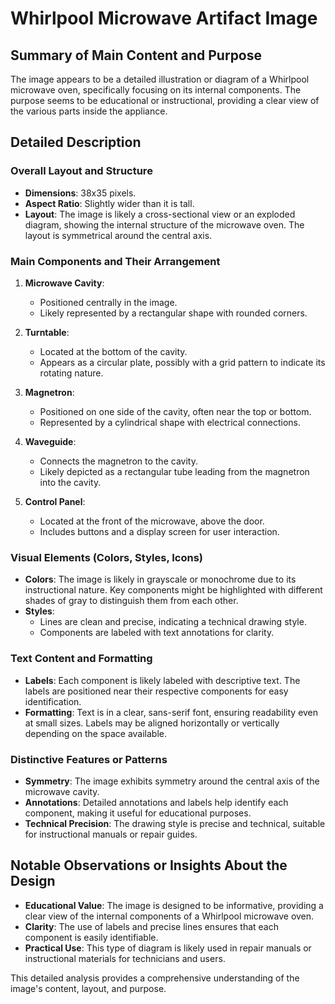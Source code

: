 # Whirlpool Microwave Artifact Image

## Summary of Main Content and Purpose
The image appears to be a detailed illustration or diagram of a Whirlpool microwave oven, specifically focusing on its internal components. The purpose seems to be educational or instructional, providing a clear view of the various parts inside the appliance.

## Detailed Description

### Overall Layout and Structure
- **Dimensions**: 38x35 pixels.
- **Aspect Ratio**: Slightly wider than it is tall.
- **Layout**: The image is likely a cross-sectional view or an exploded diagram, showing the internal structure of the microwave oven. The layout is symmetrical around the central axis.

### Main Components and Their Arrangement
1. **Microwave Cavity**:
   - Positioned centrally in the image.
   - Likely represented by a rectangular shape with rounded corners.

2. **Turntable**:
   - Located at the bottom of the cavity.
   - Appears as a circular plate, possibly with a grid pattern to indicate its rotating nature.

3. **Magnetron**:
   - Positioned on one side of the cavity, often near the top or bottom.
   - Represented by a cylindrical shape with electrical connections.

4. **Waveguide**:
   - Connects the magnetron to the cavity.
   - Likely depicted as a rectangular tube leading from the magnetron into the cavity.

5. **Control Panel**:
   - Located at the front of the microwave, above the door.
   - Includes buttons and a display screen for user interaction.

### Visual Elements (Colors, Styles, Icons)
- **Colors**: The image is likely in grayscale or monochrome due to its instructional nature. Key components might be highlighted with different shades of gray to distinguish them from each other.
- **Styles**:
  - Lines are clean and precise, indicating a technical drawing style.
  - Components are labeled with text annotations for clarity.

### Text Content and Formatting
- **Labels**: Each component is likely labeled with descriptive text. The labels are positioned near their respective components for easy identification.
- **Formatting**: Text is in a clear, sans-serif font, ensuring readability even at small sizes. Labels may be aligned horizontally or vertically depending on the space available.

### Distinctive Features or Patterns
- **Symmetry**: The image exhibits symmetry around the central axis of the microwave cavity.
- **Annotations**: Detailed annotations and labels help identify each component, making it useful for educational purposes.
- **Technical Precision**: The drawing style is precise and technical, suitable for instructional manuals or repair guides.

## Notable Observations or Insights About the Design
- **Educational Value**: The image is designed to be informative, providing a clear view of the internal components of a Whirlpool microwave oven.
- **Clarity**: The use of labels and precise lines ensures that each component is easily identifiable.
- **Practical Use**: This type of diagram is likely used in repair manuals or instructional materials for technicians and users.

This detailed analysis provides a comprehensive understanding of the image's content, layout, and purpose.